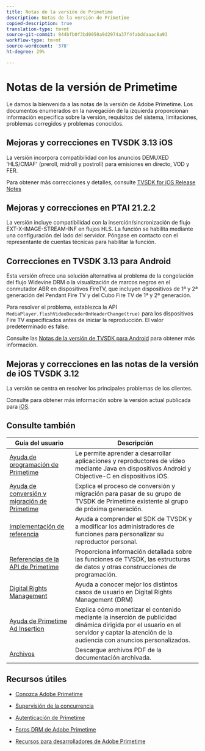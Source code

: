 ```yaml
---
title: Notas de la versión de Primetime
description: Notas de la versión de Primetime
copied-description: true
translation-type: tm+mt
source-git-commit: 944bfb0f3bd0050a9d2974a37f4fabddaaac8a93
workflow-type: tm+mt
source-wordcount: '378'
ht-degree: 29%

---
```



# Notas de la versión de Primetime

Le damos la bienvenida a las notas de la versión de Adobe Primetime. Los documentos enumerados en la navegación de la izquierda proporcionan información específica sobre la versión, requisitos del sistema, limitaciones, problemas corregidos y problemas conocidos.

## Mejoras y correcciones en TVSDK 3.13 iOS

La versión incorpora compatibilidad con los anuncios DEMUXED &#39;HLS/CMAF&#39; (preroll, midroll y postroll) para emisiones en directo, VOD y FER.

Para obtener más correcciones y detalles, consulte [TVSDK for iOS Release Notes](../release-notes/tvsdk-3x-ios.md)

## Mejoras y correcciones en PTAI 21.2.2

La versión incluye compatibilidad con la inserción/sincronización de flujo EXT-X-IMAGE-STREAM-INF en flujos HLS. La función se habilita mediante una configuración del lado del servidor. Póngase en contacto con el representante de cuentas técnicas para habilitar la función.

## Correcciones en TVSDK 3.13 para Android

Esta versión ofrece una solución alternativa al problema de la congelación del flujo Widevine DRM o la visualización de marcos negros en el conmutador ABR en dispositivos FireTV, que incluyen dispositivos de 1ª y 2ª generación del Pendant Fire TV y del Cubo Fire TV de 1ª y 2ª generación.

Para resolver el problema, establezca la API `MediaPlayer.flushVideoDecoderOnHeaderChange(true)` para los dispositivos Fire TV especificados antes de iniciar la reproducción. El valor predeterminado es false.

Consulte las [Notas de la versión de TVSDK para Android](../release-notes/tvsdk-3x-android.md) para obtener más información.

## Mejoras y correcciones en las notas de la versión de iOS TVSDK 3.12

La versión se centra en resolver los principales problemas de los clientes.

Consulte para obtener más información sobre la versión actual publicada para [iOS](../release-notes/tvsdk-3x-ios.md).

## Consulte también

| Guía del usuario | Descripción |
|--- |--- |
| [Ayuda de programación de Primetime](/help/programming/home.md) | Le permite aprender a desarrollar aplicaciones y reproductores de vídeo mediante Java en dispositivos Android y Objective-C en dispositivos iOS. |
| [Ayuda de conversión y migración de Primetime](/help/migration-guides/home.md) | Explica el proceso de conversión y migración para pasar de su grupo de TVSDK de Primetime existente al grupo de próxima generación. |
| [Implementación de referencia](/help/android-reference-implementation/home.md) | Ayuda a comprender el SDK de TVSDK y a modificar los administradores de funciones para personalizar su reproductor personal. |
| [Referencias de la API de Primetime](/help/reference/api-references.md) | Proporciona información detallada sobre las funciones de TVSDK, las estructuras de datos y otras construcciones de programación. |
| [Digital Rights Management](/help/digital-rights-management/home.md) | Ayuda a conocer mejor los distintos casos de usuario en Digital Rights Management (DRM) |
| [Ayuda de Primetime Ad Insertion](/help/primetime-ad-insertion/home.md) | Explica cómo monetizar el contenido mediante la inserción de publicidad dinámica dirigida por el usuario en el servidor y captar la atención de la audiencia con anuncios personalizados. |
| [Archivos](https://helpx.adobe.com/primetime/archives.html) | Descargue archivos PDF de la documentación archivada. |

## Recursos útiles

* [Conozca Adobe Primetime](https://www.adobe.com/in/marketing/primetime.html)

* [Supervisión de la concurrencia](https://tve.helpdocsonline.com/concurrency-monitoring-introduction)

* [Autenticación de Primetime](https://tve.helpdocsonline.com/home)

* [Foros DRM de Adobe Primetime](https://forums.adobe.com/community/adobe_access)

* [Recursos para desarrolladores de Adobe Primetime](https://www.adobe.com/devnet/primetime.html)
